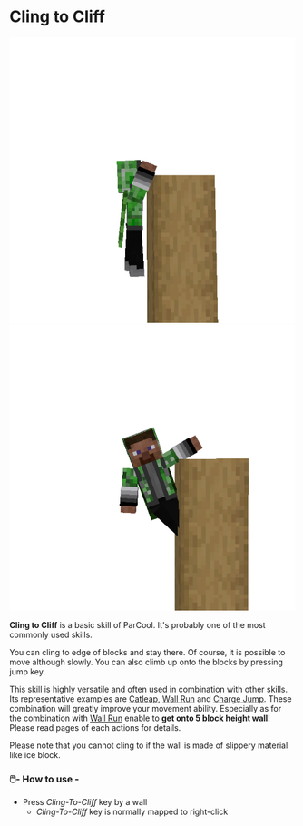# Cling to Cliff

![cling from side](../resources/actions/ClingToCliff1.png)
![cling looking side](../resources/actions/ClingToCliff2.png)

**Cling to Cliff** is a basic skill of ParCool. It's probably one of the most commonly used skills.

You can cling to edge of blocks and stay there. Of course, it is possible to move although slowly. You can also climb up
onto the blocks by pressing jump key.

This skill is highly versatile and often used in combination with other skills.
Its representative examples are [Catleap](catleap.md), [Wall Run](v_wall_run.md) and [Charge Jump](charge_jump.md).
These combination will greatly improve your movement ability. Especially as for the combination
with [Wall Run](v_wall_run.md) enable to **get onto 5 block height wall**! Please read pages of each actions for
details.

Please note that you cannot cling to if the wall is made of slippery material like ice block.

### 🖱️- How to use -

- Press *Cling-To-Cliff* key by a wall
  - *Cling-To-Cliff* key is normally mapped to right-click